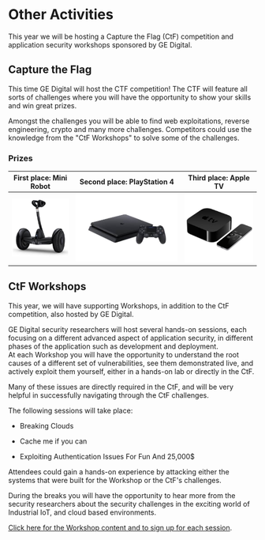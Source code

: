 ---
---
# Other Activities
This year we will be hosting a Capture the Flag (CtF) competition and application security workshops sponsored by GE Digital.

## Capture the Flag

This time GE Digital will host the CTF competition! The CTF will feature all sorts of challenges where you will have the opportunity to show your skills and win great prizes.  

Amongst the challenges you will be able to find web exploitations, reverse engineering, crypto and many more challenges. Competitors could use the knowledge from the "CtF Workshops" to solve some of the challenges.

### Prizes

First place: **Mini Robot** | Second place: **PlayStation 4** | Third place: **Apple TV**
---------------------------|---------------------------|--------------------------
<img src="assets/img/GEMiniRobot.jpg" style="max-height:200px">|<img src="assets/img/GEPlayStation4.jpg" style="max-height:200px">|<img src="assets/img/GEAppleTV.jpg" style="max-height:200px">


## CtF Workshops

This year, we will have supporting Workshops, in addition to the CtF competition, also hosted by GE Digital. 

GE Digital security researchers will host several hands-on sessions, each focusing on a different advanced aspect of application security, in different phases of the application such as development and deployment.   
At each Workshop you will have the opportunity to understand the root causes of a different set of vulnerabilities, see them demonstrated live, and actively exploit them yourself, either in a hands-on lab or directly in the CtF.

Many of these issues are directly required in the CtF, and will be very helpful in successfully navigating through the CtF challenges. 

The following sessions will take place:

- Breaking Clouds

- Cache me if you can

- Exploiting Authentication Issues For Fun And 25,000$

Attendees could gain a hands-on experience by attacking either the systems that were built for the Workshop or the CtF's challenges.

During the breaks you will have the opportunity to hear more from the security researchers about the security challenges in the exciting world of Industrial IoT, and cloud based environments. 

[Click here for the Workshop content and to sign up for each session](https://owaspappsecisrael2017.sched.com/overview/type/Workshop). 
